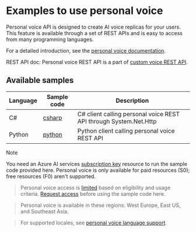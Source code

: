# Examples to use personal voice

Personal voice API is designed to create AI voice replicas for your users. This feature is available through a set of REST APIs and is easy to access from many programming languages.

For a detailed introduction, see the [personal voice documentation](https://learn.microsoft.com/azure/ai-services/speech-service/personal-voice-overview).

REST API doc: Personal voice REST API is a part of [custom voice REST API](https://learn.microsoft.com/rest/api/aiservices/speechapi/operation-groups?view=rest-aiservices-speechapi-2024-02-01-preview).

## Available samples

| Language | Sample code | Description |
|----------|-----------|-------------|
| C#       | [csharp](custom-voice/csharp/CustomVoiceSample/PersonalVoiceSample.cs) | C# client calling personal voice REST API through System.Net.Http |
| Python   | [python](custom-voice/python/personal_voice_sample.py) | Python client calling personal voice REST API |

> [!NOTE]
> You need an Azure AI services [subscription key](https://learn.microsoft.com/azure/ai-services/speech-service/get-started-text-to-speech?tabs=windows%2Cterminal&pivots=programming-language-rest#prerequisites) resource to run the sample code provided here. Personal voice is only available for paid resources (S0); free resources (F0) aren't supported.

> Personal voice access is [limited](https://learn.microsoft.com/legal/cognitive-services/speech-service/custom-neural-voice/limited-access-custom-neural-voice?context=%2fazure%2fcognitive-services%2fspeech-service%2fcontext%2fcontext) based on eligibility and usage criteria. [Request access](https://aka.ms/customneural) before using the sample code here.

> Personal voice is available in these regions: West Europe, East US, and Southeast Asia.

> For supported locales, see [personal voice language support](https://learn.microsoft.com/azure/ai-services/speech-service/language-support?tabs=tts#personal-voice).
